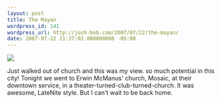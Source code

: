 ```yaml
---
layout: post
title: The Mayan
wordpress_id: 141
wordpress_url: http://josh-bob.com/2007/07/22/the-mayan/
date: 2007-07-22 21:37:02.000000000 -05:00
---
```

<!--Mime Type of File is image/jpeg -->

<a href="http://josh-bob.com/wp-photos/20070722-223701-1.jpg"><img src="http://josh-bob.com/wp-photos/thumb.20070722-223701-1.jpg" /></a>

Just walked out of church and this was my view. so much potential in this city! Tonight we went to Erwin McManus' church, Mosaic, at their downtown service, in a theater-turned-club-turned-church. It was awesome, LateNite style. But I can't wait to be back home.
